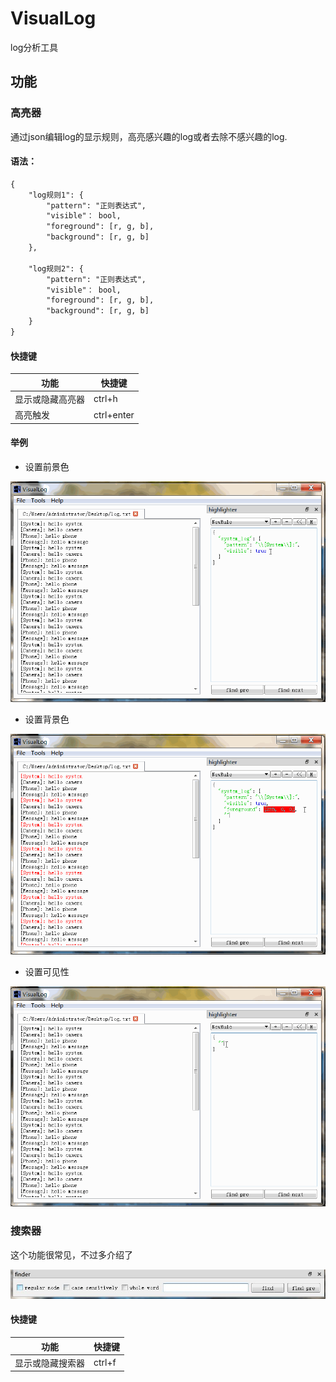 # VisualLog

log分析工具

## 功能

### 高亮器

通过json编辑log的显示规则，高亮感兴趣的log或者去除不感兴趣的log.

#### 语法：

```txt
{
	"log规则1": {
		"pattern": "正则表达式",
		"visible"： bool,
		"foreground": [r, g, b],
		"background": [r, g, b]
	},

	"log规则2": {
		"pattern": "正则表达式",
		"visible"： bool,
		"foreground": [r, g, b],
		"background": [r, g, b]
	}
}
```

#### 快捷键

功能 | 快捷键
-|-
显示或隐藏高亮器 | ctrl+h
高亮触发 | ctrl+enter

#### 举例

- 设置前景色

![设置前景色](./screenshots/foreground_setting.gif)

- 设置背景色

![设置背景色](./screenshots/background_setting.gif)

- 设置可见性

![设置可见性](./screenshots/visible_setting.gif)

### 搜索器

这个功能很常见，不过多介绍了

![搜索器](./screenshots/finder_ui.jpg)

#### 快捷键

功能 | 快捷键
-|-
显示或隐藏搜索器 | ctrl+f
